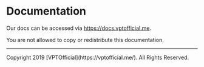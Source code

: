 # Documentation
Our docs can be accessed via https://docs.vptofficial.me.  

You are not allowed to copy or redistribute this documentation.  
<hr>
Copyright 2019 [VPTOfficial](https://vptofficial.me/). All Rights Reserved.
